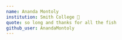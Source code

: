 ```yaml
---
name: Ananda Montoly 
institution: Smith College 🚩 
quote: so long and thanks for all the fish 
github_user: AnandaMontoly
---
```

